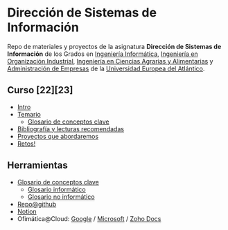 # Dirección de Sistemas de Información

Repo de materiales y proyectos de la asignatura **Dirección de Sistemas de Información** de los Grados en [Ingeniería Informática](https://www.uneatlantico.es/escuela-politecnica-superior/estudios-grado-oficial-en-ingenieria-informatica), [Ingeniería en Organización Industrial](), [Ingeniería en Ciencias Agrarias y Alimentarias]() y [Administración de Empresas]() de la [Universidad Europea del Atlántico](https://www.uneatlantico.es). 

## Curso [22][23]

* [Intro](./temario/introduccion.md)
* [Temario](./temario/temario.md)
  * [Glosario de conceptos clave](./temario/glosario.md)
* [Bibliografía y lecturas recomendadas](./temario/lecturasBibliografia.md)
* [Proyectos que abordaremos](docs/proyectos.md)
* [Retos!](retos/readme.md)

## Herramientas

* [Glosario de conceptos clave](./temario/glosario.md)
    * [Glosario informático](./temario/glosarioInformatico.md)
    * [Glosario no informático](./temario/glosarioNoInformatico.md)
* [Repo@github](https://github.com/mmasias)
* [Notion](https://www.notion.so)
* Ofimática@Cloud: [Google](https://drive.google.com/) / [Microsoft](https://www.office.com/?auth=1) / [Zoho Docs](https://workdrive.zoho.eu/home)

